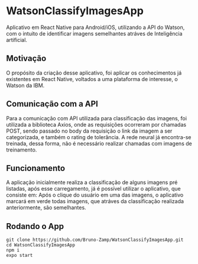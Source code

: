 # WatsonClassifyImagesApp
Aplicativo em React Native para Android/iOS, utilizando a API do Watson, com o intuito de identificar imagens semelhantes atráves de Inteligência artificial.

## Motivação
O propósito da criação desse aplicativo, foi aplicar os conhecimentos já existentes em React Native, voltados a uma plataforma de interesse, o Watson da IBM.

## Comunicação com a API
Para a comunicação com API utilizada para classificação das imagens, foi utilizada a biblioteca Axios, onde as requisições ocorreram por chamadas POST, sendo passado no body da requisição o link da imagem a ser categorizada, e também o rating de tolerância. A rede neural já encontra-se treinada, dessa forma, não é necessário realizar chamadas com imagens de treinamento.

## Funcionamento
A aplicação inicialmente realiza a classificação de alguns imagens pré listadas, após esse carregamento, já é possível utilizar o aplicativo, que consiste em: Após o clique do usuário em uma das imagens, o aplicativo marcará em verde todas imagens, que atráves da classificação realizada anteriormente, são semelhantes.

## Rodando o App
```
git clone https://github.com/Bruno-Zamp/WatsonClassifyImagesApp.git
cd WatsonClassifyImagesApp
npm i
expo start
```
